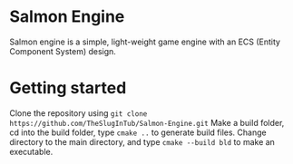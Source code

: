 # Salmon Engine

Salmon engine is a simple, light-weight game engine with an ECS (Entity Component System) design.

# Getting started

Clone the repository using `git clone https://github.com/TheSlugInTub/Salmon-Engine.git`
Make a build folder, cd into the build folder, type `cmake ..` to generate build files.
Change directory to the main directory, and type `cmake --build bld` to make an executable.